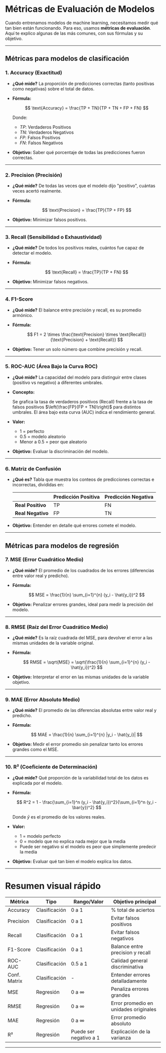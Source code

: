 # Métricas de Evaluación de Modelos

Cuando entrenamos modelos de machine learning, necesitamos medir qué tan bien están funcionando. Para eso, usamos **métricas de evaluación**. Aquí te explico algunas de las más comunes, con sus fórmulas y su objetivo.

---

## Métricas para modelos de clasificación

### 1. Accuracy (Exactitud)
- **¿Qué mide?** La proporción de predicciones correctas (tanto positivas como negativas) sobre el total de datos.
- **Fórmula:**

  $$
  \text{Accuracy} = \frac{TP + TN}{TP + TN + FP + FN}
  $$

  Donde:  
  - $TP$: Verdaderos Positivos  
  - $TN$: Verdaderos Negativos  
  - $FP$: Falsos Positivos  
  - $FN$: Falsos Negativos

- **Objetivo:** Saber qué porcentaje de todas las predicciones fueron correctas.

---

### 2. Precision (Precisión)
- **¿Qué mide?** De todas las veces que el modelo dijo "positivo", cuántas veces acertó realmente.
- **Fórmula:**

  $$
  \text{Precision} = \frac{TP}{TP + FP}
  $$

- **Objetivo:** Minimizar falsos positivos.

---

### 3. Recall (Sensibilidad o Exhaustividad)
- **¿Qué mide?** De todos los positivos reales, cuántos fue capaz de detectar el modelo.
- **Fórmula:**

  $$
  \text{Recall} = \frac{TP}{TP + FN}
  $$

- **Objetivo:** Minimizar falsos negativos.

---

### 4. F1-Score
- **¿Qué mide?** El balance entre precisión y recall, es su promedio armónico.
- **Fórmula:**

  $$
  F1 = 2 \times \frac{\text{Precision} \times \text{Recall}}{\text{Precision} + \text{Recall}}
  $$

- **Objetivo:** Tener un solo número que combine precisión y recall.

---

### 5. ROC-AUC (Área Bajo la Curva ROC)
- **¿Qué mide?** La capacidad del modelo para distinguir entre clases (positivo vs negativo) a diferentes umbrales.
- **Concepto:**

  Se grafica la tasa de verdaderos positivos (Recall) frente a la tasa de falsos positivos $\left(\frac{FP}{FP + TN}\right)$ para distintos umbrales. El área bajo esta curva (AUC) indica el rendimiento general.

- **Valor:**  
  - 1 = perfecto  
  - 0.5 = modelo aleatorio  
  - Menor a 0.5 = peor que aleatorio

- **Objetivo:** Evaluar la discriminación del modelo.

---

### 6. Matriz de Confusión
- **¿Qué es?** Tabla que muestra los conteos de predicciones correctas e incorrectas, divididas en:
  
  |               | Predicción Positiva | Predicción Negativa |
  |---------------|---------------------|---------------------|
  | **Real Positivo** | TP                  | FN                  |
  | **Real Negativo** | FP                  | TN                  |

- **Objetivo:** Entender en detalle qué errores comete el modelo.

---

## Métricas para modelos de regresión

### 7. MSE (Error Cuadrático Medio)
- **¿Qué mide?** El promedio de los cuadrados de los errores (diferencias entre valor real y predicho).
- **Fórmula:**

  $$
  MSE = \frac{1}{n} \sum_{i=1}^{n} (y_i - \hat{y_i})^2
  $$

- **Objetivo:** Penalizar errores grandes, ideal para medir la precisión del modelo.

---

### 8. RMSE (Raíz del Error Cuadrático Medio)
- **¿Qué mide?** Es la raíz cuadrada del MSE, para devolver el error a las mismas unidades de la variable original.
- **Fórmula:**

  $$
  RMSE = \sqrt{MSE} = \sqrt{\frac{1}{n} \sum_{i=1}^{n} (y_i - \hat{y_i})^2}
  $$

- **Objetivo:** Interpretar el error en las mismas unidades de la variable objetivo.

---

### 9. MAE (Error Absoluto Medio)
- **¿Qué mide?** El promedio de las diferencias absolutas entre valor real y predicho.
- **Fórmula:**

  $$
  MAE = \frac{1}{n} \sum_{i=1}^{n} |y_i - \hat{y_i}|
  $$

- **Objetivo:** Medir el error promedio sin penalizar tanto los errores grandes como el MSE.

---

### 10. R² (Coeficiente de Determinación)
- **¿Qué mide?** Qué proporción de la variabilidad total de los datos es explicada por el modelo.
- **Fórmula:**

  $$
  R^2 = 1 - \frac{\sum_{i=1}^n (y_i - \hat{y_i})^2}{\sum_{i=1}^n (y_i - \bar{y})^2}
  $$

  Donde $\bar{y}$ es el promedio de los valores reales.

- **Valor:**  
  - 1 = modelo perfecto  
  - 0 = modelo que no explica nada mejor que la media  
  - Puede ser negativo si el modelo es peor que simplemente predecir la media

- **Objetivo:** Evaluar qué tan bien el modelo explica los datos.

---

# Resumen visual rápido

| Métrica     | Tipo        | Rango/Valor       | Objetivo principal                     |
|-------------|-------------|-------------------|--------------------------------------|
| Accuracy    | Clasificación | 0 a 1            | % total de aciertos                  |
| Precision   | Clasificación | 0 a 1            | Evitar falsos positivos              |
| Recall      | Clasificación | 0 a 1            | Evitar falsos negativos              |
| F1-Score    | Clasificación | 0 a 1            | Balance entre precision y recall    |
| ROC-AUC     | Clasificación | 0.5 a 1          | Calidad general discriminativa      |
| Conf. Matrix| Clasificación | -                | Entender errores detalladamente     |
| MSE         | Regresión    | 0 a ∞             | Penaliza errores grandes             |
| RMSE        | Regresión    | 0 a ∞             | Error promedio en unidades originales|
| MAE         | Regresión    | 0 a ∞             | Error promedio absoluto              |
| R²          | Regresión    | Puede ser negativo a 1 | Explicación de la varianza          |

---

